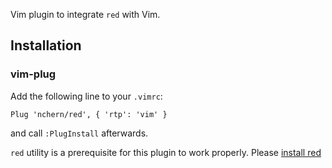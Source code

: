 Vim plugin to integrate `red` with Vim.

## Installation

### vim-plug
Add the following line to your `.vimrc`:

```vimrc
Plug 'nchern/red', { 'rtp': 'vim' }
```

and call `:PlugInstall` afterwards.

`red` utility is a prerequisite for this plugin to work properly. Please [install red](../README.md#install)
